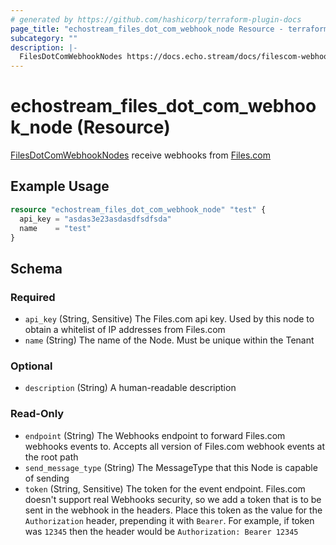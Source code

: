 ```yaml
---
# generated by https://github.com/hashicorp/terraform-plugin-docs
page_title: "echostream_files_dot_com_webhook_node Resource - terraform-provider-echostream"
subcategory: ""
description: |-
  FilesDotComWebhookNodes https://docs.echo.stream/docs/filescom-webhook-node receive webhooks from Files.com https://www.files.com
---
```


# echostream_files_dot_com_webhook_node (Resource)

[FilesDotComWebhookNodes](https://docs.echo.stream/docs/filescom-webhook-node) receive webhooks from [Files.com](https://www.files.com)

## Example Usage

```terraform
resource "echostream_files_dot_com_webhook_node" "test" {
  api_key = "asdas3e23asdasdfsdfsda"
  name    = "test"
}
```

<!-- schema generated by tfplugindocs -->
## Schema

### Required

- `api_key` (String, Sensitive) The Files.com api key. Used by this node to obtain a whitelist of IP addresses from Files.com
- `name` (String) The name of the Node. Must be unique within the Tenant

### Optional

- `description` (String) A human-readable description

### Read-Only

- `endpoint` (String) The Webhooks endpoint to forward Files.com webhooks events to. Accepts all version of Files.com webhook events at the root path
- `send_message_type` (String) The MessageType that this Node is capable of sending
- `token` (String, Sensitive) The token for the event endpoint. Files.com doesn't support real Webhooks security, so we add a token that is to be sent in the webhook in the headers. Place this token as the value for the `Authorization` header, prepending it with `Bearer`. For example, if token was `12345` then the header would be `Authorization: Bearer 12345`


